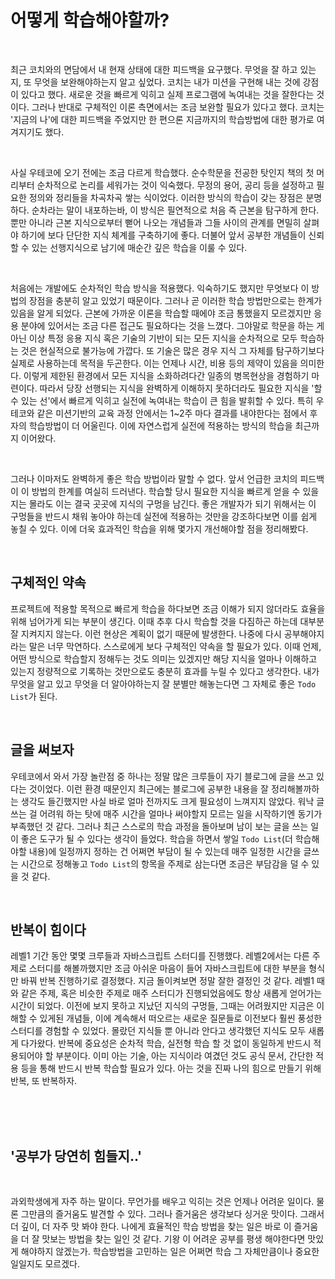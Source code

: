 # 어떻게 학습해야할까?

<br>

최근 코치와의 면담에서 내 현재 상태에 대한 피드백을 요구했다. 무엇을 잘 하고 있는지, 또 무엇을 보완해야하는지 알고 싶었다. 코치는 내가 미션을 구현해 내는 것에 강점이 있다고 했다. 새로운 것을 빠르게 익히고 실제 프로그램에 녹여내는 것을 잘한다는 것이다. 그러나 반대로 구체적인 이론 측면에서는 조금 보완할 필요가 있다고 했다. 코치는 '지금의 나'에 대한 피드백을 주었지만 한 편으론 지금까지의 학습방법에 대한 평가로 여겨지기도 했다.

<br>

사실 우테코에 오기 전에는 조금 다르게 학습했다. 순수학문을 전공한 탓인지 책의 첫 머리부터 순차적으로 논리를 세워가는 것이 익숙했다. 무정의 용어, 공리 등을 설정하고 필요한 정의와 정리들을 차곡차곡 쌓는 식이었다. 이러한 방식의 학습이 갖는 장점은 분명하다. 순차라는 말이 내포하는바, 이 방식은 필연적으로 처음 즉 근본을 탐구하게 한다. 뿐만 아니라 근본 지식으로부터 뻗어 나오는 개념들과 그들 사이의 관계를 면밀히 살펴야 하기에 보다 단단한 지식 체계를 구축하기에 좋다. 더불어 앞서 공부한 개념들이 신뢰할 수 있는 선행지식으로 남기에 매순간 깊은 학습을 이룰 수 있다.

<br>

처음에는 개발에도 순차적인 학습 방식을 적용했다. 익숙하기도 했지만 무엇보다 이 방법의 장점을 충분히 알고 있었기 때문이다. 그러나 곧 이러한 학습 방법만으로는 한계가 있음을 알게 되었다. 근본에 가까운 이론을 학습할 때에야 조금 통했을지 모르겠지만 응용 분야에 있어서는 조금 다른 접근도 필요하다는 것을 느꼈다. 그야말로 학문을 하는 게 아닌 이상 특정 응용 지식 혹은 기술의 기반이 되는 모든 지식을 순차적으로 모두 학습하는 것은 현실적으로 불가능에 가깝다. 또 기술은 많은 경우 지식 그 자체를 탐구하기보다 실제로 사용하는데 목적을 두곤한다. 이는 언제나 시간, 비용 등의 제약이 있음을 의미한다. 이렇게 제한된 환경에서 모든 지식을 소화하려다간 일종의 병목현상을 경험하기 마련이다. 따라서 당장 선행되는 지식을 완벽하게 이해하지 못하더라도 필요한 지식을 '할 수 있는 선'에서 빠르게 익히고 실전에 녹여내는 학습이 큰 힘을 발휘할 수 있다. 특히 우테코와 같은 미션기반의 교육 과정 안에서는 1~2주 마다 결과를 내야한다는 점에서 후자의 학습방법이 더 어울린다. 이에 자연스럽게 실전에 적용하는 방식의 학습을 최근까지 이어왔다.

<br>

그러나 이마저도 완벽하게 좋은 학습 방법이라 말할 수 없다. 앞서 언급한 코치의 피드백이 이 방법의 한계를 여실히 드러낸다. 학습할 당시 필요한 지식을 빠르게 얻을 수 있을지는 몰라도 이는 결국 곳곳에 지식의 구멍을 남긴다. 좋은 개발자가 되기 위해서는 이 구멍들을 반드시 채워 놓아야 하는데 실전에 적용하는 것만을 강조하다보면 이를 쉽게 놓칠 수 있다. 이에 더욱 효과적인 학습을 위해 몇가지 개선해야할 점을 정리해봤다.

<br>

## 구체적인 약속

프로젝트에 적용할 목적으로 빠르게 학습을 하다보면 조금 이해가 되지 않더라도 효율을 위해 넘어가게 되는 부분이 생긴다. 이때 추후 다시 학습할 것을 다짐하곤 하는데 대부분 잘 지켜지지 않는다. 이런 현상은 계획이 없기 때문에 발생한다. 나중에 다시 공부해야지라는 말은 너무 막연하다. 스스로에게 보다 구체적인 약속을 할 필요가 있다. 이때 언제, 어떤 방식으로 학습할지 정해두는 것도 의미는 있겠지만 해당 지식을 얼마나 이해하고 있는지 정량적으로 기록하는 것만으로도 충분히 효과를 누릴 수 있다고 생각한다. 내가 무엇을 알고 있고 무엇을 더 알아야하는지 잘 분별만 해놓는다면 그 자체로 좋은 `Todo List`가 된다.

<br>

## 글을 써보자

우테코에서 와서 가장 놀란점 중 하나는 정말 많은 크루들이 자기 블로그에 글을 쓰고 있다는 것이었다. 이런 환경 때문인지 최근에는 블로그에 공부한 내용을 잘 정리해볼까하는 생각도 들긴했지만 사실 바로 얼마 전까지도 크게 필요성이 느껴지지 않았다. 워낙 글쓰는 걸 어려워 하는 탓에 매주 시간을 얼마나 써야할지 모르는 일을 시작하기엔 동기가 부족했던 것 같다. 그러나 최근 스스로의 학습 과정을 돌아보며 남이 보는 글을 쓰는 일이 좋은 도구가 될 수 있다는 생각이 들었다. 학습을 하면서 쌓일 `Todo List`(더 학습해야할 내용)에 일정까지 정하는 건 어쩌면 부담이 될 수 있는데 매주 일정한 시간을 글쓰는 시간으로 정해놓고 `Todo List`의 항목을 주제로 삼는다면 조금은 부담감을 덜 수 있을 것 같다.

<br>

## 반복이 힘이다

레벨1 기간 동안 몇몇 크루들과 자바스크립트 스터디를 진행했다. 레벨2에서는 다른 주제로 스터디를 해볼까했지만 조금 아쉬운 마음이 들어 자바스크립트에 대한 부분을 형식만 바꿔 반복 진행하기로 결정했다. 지금 돌이켜보면 정말 잘한 결정인 것 같다. 레벨1 때와 같은 주제, 혹은 비슷한 주제로 매주 스터디가 진행되었음에도 항상 새롭게 얻어가는 시간이 되었다. 이전에 보지 못하고 지났던 지식의 구멍들, 그때는 어려웠지만 지금은 이해할 수 있게된 개념들, 이에 계속해서 떠오르는 새로운 질문들로 이전보다 훨씬 풍성한 스터디를 경험할 수 있었다. 몰랐던 지식들 뿐 아니라 안다고 생각했던 지식도 모두 새롭게 다가왔다. 반복에 중요성은 순차적 학습, 실전형 학습 할 것 없이 동일하게 반드시 적용되어야 할 부분이다. 이미 아는 기술, 아는 지식이라 여겼던 것도 공식 문서, 간단한 적용 등을 통해 반드시 반복 학습할 필요가 있다. 아는 것을 진짜 나의 힘으로 만들기 위해 반복, 또 반복하자.

<br>
<br>
<br>

## '공부가 당연히 힘들지..'

<br>

과외학생에게 자주 하는 말이다. 무언가를 배우고 익히는 것은 언제나 어려운 일이다. 물론 그만큼의 즐거움도 발견할 수 있다. 그러나 즐거움은 생각보다 싱거운 맛이다. 그래서 더 깊이, 더 자주 맛 봐야 한다. 나에게 효율적인 학습 방법을 찾는 일은 바로 이 즐거움을 더 잘 맛보는 방법을 찾는 일인 것 같다. 기왕 이 어려운 공부를 평생 해야한다면 맛있게 해야하지 않겠는가. 학습방법을 고민하는 일은 어쩌면 학습 그 자체만큼이나 중요한 일일지도 모르겠다.